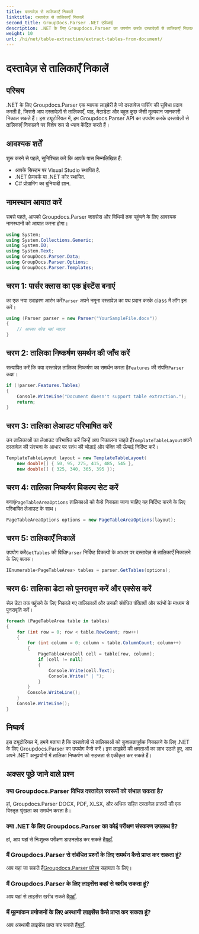 ```yaml
---
title: दस्तावेज़ से तालिकाएँ निकालें
linktitle: दस्तावेज़ से तालिकाएँ निकालें
second_title: GroupDocs.Parser .NET एपीआई
description: .NET के लिए Groupdocs.Parser का उपयोग करके दस्तावेज़ों से तालिकाएँ निकालने का तरीका जानें। इस कार्यक्षमता को एकीकृत करने के बारे में विस्तृत मार्गदर्शिका के लिए आगे बढ़ें।
weight: 10
url: /hi/net/table-extraction/extract-tables-from-document/
---
```


# दस्तावेज़ से तालिकाएँ निकालें

## परिचय
.NET के लिए Groupdocs.Parser एक व्यापक लाइब्रेरी है जो दस्तावेज़ पार्सिंग की सुविधा प्रदान करती है, जिससे आप दस्तावेज़ों से तालिकाएँ, पाठ, मेटाडेटा और बहुत कुछ जैसी मूल्यवान जानकारी निकाल सकते हैं। इस ट्यूटोरियल में, हम Groupdocs.Parser API का उपयोग करके दस्तावेज़ों से तालिकाएँ निकालने पर विशेष रूप से ध्यान केंद्रित करते हैं।
## आवश्यक शर्तें
शुरू करने से पहले, सुनिश्चित करें कि आपके पास निम्नलिखित हैं:
- आपके सिस्टम पर Visual Studio स्थापित है.
- .NET फ्रेमवर्क या .NET कोर स्थापित.
- C# प्रोग्रामिंग का बुनियादी ज्ञान.

## नामस्थान आयात करें
सबसे पहले, आपको Groupdocs.Parser क्लासेस और विधियों तक पहुंचने के लिए आवश्यक नामस्थानों को आयात करना होगा।
```csharp
using System;
using System.Collections.Generic;
using System.IO;
using System.Text;
using GroupDocs.Parser.Data;
using GroupDocs.Parser.Options;
using GroupDocs.Parser.Templates;
```
## चरण 1: पार्सर क्लास का एक इंस्टेंस बनाएं
 का एक नया उदाहरण आरंभ करें`Parser` अपने नमूना दस्तावेज़ का पथ प्रदान करके class में लॉग इन करें।
```csharp
using (Parser parser = new Parser("YourSampleFile.docx"))
{
    // आपका कोड यहां जाएगा
}
```
## चरण 2: तालिका निष्कर्षण समर्थन की जाँच करें
 सत्यापित करें कि क्या दस्तावेज़ तालिका निष्कर्षण का समर्थन करता है`Features` की संपत्ति`Parser` कक्षा।
```csharp
if (!parser.Features.Tables)
{
    Console.WriteLine("Document doesn't support table extraction.");
    return;
}
```
## चरण 3: तालिका लेआउट परिभाषित करें
उन तालिकाओं का लेआउट परिभाषित करें जिन्हें आप निकालना चाहते हैं`TemplateTableLayout`अपने दस्तावेज़ की संरचना के आधार पर स्तंभ की चौड़ाई और पंक्ति की ऊँचाई निर्दिष्ट करें।
```csharp
TemplateTableLayout layout = new TemplateTableLayout(
    new double[] { 50, 95, 275, 415, 485, 545 },
    new double[] { 325, 340, 365, 395 });
```
## चरण 4: तालिका निष्कर्षण विकल्प सेट करें
 बनाएं`PageTableAreaOptions` तालिकाओं को कैसे निकाला जाना चाहिए यह निर्दिष्ट करने के लिए परिभाषित लेआउट के साथ।
```csharp
PageTableAreaOptions options = new PageTableAreaOptions(layout);
```
## चरण 5: तालिकाएँ निकालें
 उपयोग करें`GetTables` की विधि`Parser` निर्दिष्ट विकल्पों के आधार पर दस्तावेज़ से तालिकाएँ निकालने के लिए क्लास।
```csharp
IEnumerable<PageTableArea> tables = parser.GetTables(options);
```
## चरण 6: तालिका डेटा को पुनरावृत्त करें और एक्सेस करें
सेल डेटा तक पहुंचने के लिए निकाले गए तालिकाओं और उनकी संबंधित पंक्तियों और स्तंभों के माध्यम से पुनरावृति करें।
```csharp
foreach (PageTableArea table in tables)
{
    for (int row = 0; row < table.RowCount; row++)
    {
        for (int column = 0; column < table.ColumnCount; column++)
        {
            PageTableAreaCell cell = table[row, column];
            if (cell != null)
            {
                Console.Write(cell.Text);
                Console.Write(" | ");
            }
        }
        Console.WriteLine();
    }
    Console.WriteLine();
}
```
## निष्कर्ष
इस ट्यूटोरियल में, हमने बताया है कि दस्तावेज़ों से तालिकाओं को कुशलतापूर्वक निकालने के लिए .NET के लिए Groupdocs.Parser का उपयोग कैसे करें। इस लाइब्रेरी की क्षमताओं का लाभ उठाते हुए, आप अपने .NET अनुप्रयोगों में तालिका निष्कर्षण को सहजता से एकीकृत कर सकते हैं।

## अक्सर पूछे जाने वाले प्रश्न
### क्या Groupdocs.Parser विभिन्न दस्तावेज़ स्वरूपों को संभाल सकता है?
हां, Groupdocs.Parser DOCX, PDF, XLSX, और अधिक सहित दस्तावेज़ प्रारूपों की एक विस्तृत श्रृंखला का समर्थन करता है।
### क्या .NET के लिए Groupdocs.Parser का कोई परीक्षण संस्करण उपलब्ध है?
 हां, आप यहां से निःशुल्क परीक्षण डाउनलोड कर सकते हैं[यहाँ](https://releases.groupdocs.com/).
### मैं Groupdocs.Parser से संबंधित प्रश्नों के लिए समर्थन कैसे प्राप्त कर सकता हूं?
 आप यहां जा सकते हैं[Groupdocs.Parser फ़ोरम](https://forum.groupdocs.com/c/parser/17) सहायता के लिए।
### मैं Groupdocs.Parser के लिए लाइसेंस कहां से खरीद सकता हूं?
 आप यहां से लाइसेंस खरीद सकते हैं[यहाँ](https://purchase.groupdocs.com/buy).
### मैं मूल्यांकन प्रयोजनों के लिए अस्थायी लाइसेंस कैसे प्राप्त कर सकता हूं?
 आप अस्थायी लाइसेंस प्राप्त कर सकते हैं[यहाँ](https://purchase.groupdocs.com/temporary-license/).